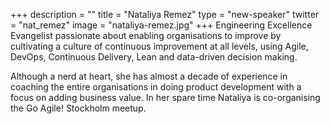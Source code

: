 +++
description = ""
title = "Nataliya Remez"
type = "new-speaker"
twitter = "nat_remez"
image = "nataliya-remez.jpg"
+++
Engineering Excellence Evangelist passionate about enabling organisations to improve by cultivating a culture of continuous improvement at all levels, using Agile, DevOps, Continuous Delivery, Lean and data-driven decision making.

Although a nerd at heart, she has almost a decade of experience in coaching the entire organisations in doing product development with a focus on adding business value. In her spare time Nataliya is co-organising the Go Agile! Stockholm meetup.